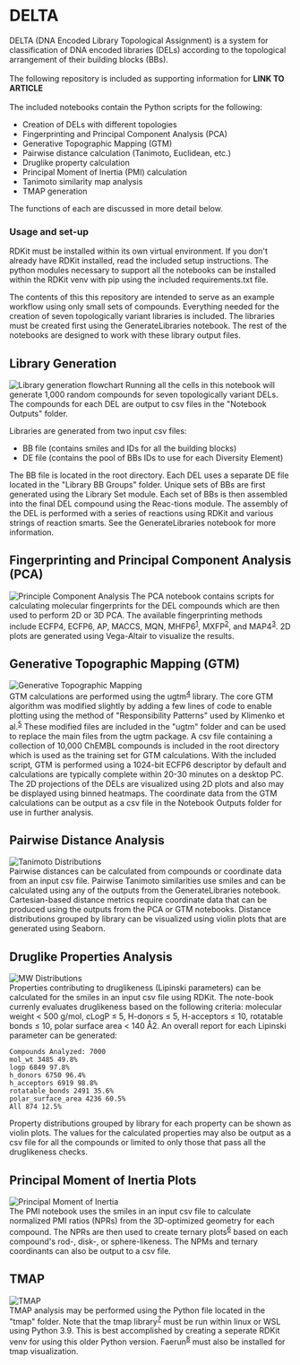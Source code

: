 # DELTA

DELTA (DNA Encoded Library Topological Assignment) is a system for classification of DNA encoded libraries (DELs) according to the topological arrangement of their building blocks (BBs). <br><br>
The following repository is included as supporting information for **LINK TO ARTICLE** <br><br>
The included notebooks contain the Python scripts for the following:
  - Creation of DELs with different topologies
  - Fingerprinting and Principal Component Analysis (PCA)
  - Generative Topographic Mapping (GTM)
  - Pairwise distance calculation (Tanimoto, Euclidean, etc.)
  - Druglike property calculation
  - Principal Moment of Inertia (PMI) calculation
  - Tanimoto similarity map analysis 
  - TMAP generation 
  
The functions of each are discussed in more detail below.

### Usage and set-up
RDKit must be installed within its own virtual environment. If you don't already have RDKit installed, read the included setup instructions.
The python modules necessary to support all the notebooks can be installed within the RDKit venv with pip using the included requirements.txt file.

The contents of this this repository are intended to serve as an example workflow using only small sets of compounds. 
Everything needed for the creation of seven topologically variant libraries is included. The libraries must be created first using the GenerateLibraries notebook. The rest of the notebooks are designed to work with these library output files. 


## Library Generation
![Library generation flowchart](/assets/LibraryGeneration.png)
Running all the cells in this notebook will generate 1,000 random compounds for seven topologically variant DELs. The compounds for each DEL are output to csv files in the "Notebook Outputs" folder.

Libraries are generated from two input csv files:
  - BB file (contains smiles and IDs for all the building blocks)
  - DE file (contains the pool of BBs IDs to use for each Diversity Element)

The BB file is located in the root directory. Each DEL uses a separate DE file located in the "Library BB Groups" folder. Unique sets of BBs are first generated using the Library Set module. Each set of BBs is then assembled into the final DEL compound using the Reac-tions module. The assembly of the DEL is performed with a series of reactions using RDKit and various strings of reaction smarts. See the GenerateLibraries notebook for more information.



  

## Fingerprinting and Principal Component Analysis (PCA)
![Principle Component Analysis](/assets/PCA.png)
The PCA notebook contains scripts for calculating molecular fingerprints for the DEL compounds which are then used to perform 2D or 3D PCA. The available fingerprinting methods include ECFP4, ECFP6, AP, MACCS, MQN, MHFP6<sup>[1](https://github.com/reymond-group/mhfp)</sup>, MXFP<sup>[2](https://github.com/reymond-group/mxfp_python)</sup>, and MAP4<sup>[3](https://github.com/reymond-group/map4)</sup>. 2D plots are generated using Vega-Altair to visualize the results.

## Generative Topographic Mapping (GTM)
![Generative Topographic Mapping](/assets/GTM.png)<br>
GTM calculations are performed using the ugtm<sup>[4](https://github.com/hagax8/ugtm)</sup> library. The core GTM algorithm was modified slightly by adding a few lines of code to enable plotting using the method of "Responsibility Patterns" used by Klimenko et al.<sup>[5](https://doi.org/10.1021/acs.jcim.6b00192)</sup> These modified files are included in the "ugtm" folder and can be used to replace the main files from the ugtm package. A csv file containing a collection of 10,000 ChEMBL compounds is included in the root directory which is used as the training set for GTM calculations. With the included script, GTM is performed using a 1024-bit ECFP6 descriptor by default and calculations are typically complete within 20-30 minutes on a desktop PC. The 2D projections of the DELs are visualized using 2D plots and also may be displayed using binned heatmaps. The coordinate data from the GTM calculations can be output as a csv file in the Notebook Outputs folder for use in further analysis.

## Pairwise Distance Analysis
![Tanimoto Distributions](/assets/Tanimoto.png)<br>
Pairwise distances can be calculated from compounds or coordinate data from an input csv file. Pairwise Tanimoto similarities use smiles and can be calculated using any of the outputs from the GenerateLibraries notebook. Cartesian-based distance metrics require coordinate data that can be produced using the outputs from the PCA or GTM notebooks. Distance distributions grouped by library can be visualized using violin plots that are generated using Seaborn.

## Druglike Properties Analysis
![MW Distributions](/assets/MW.png)<br>
Properties contributing to druglikeness (Lipinski parameters) can be calculated for the smiles in an input csv file using RDKit. The note-book currenly evaluates druglikeness based on the following criteria: molecular weight < 500 g/mol, cLogP ≤ 5, H-donors ≤ 5, H-acceptors ≤ 10, rotatable bonds ≤ 10, polar surface area < 140 Å2.  An overall report for each Lipinski parameter can be generated:

```
Compounds Analyzed: 7000
mol_wt 3485 49.8%
logp 6849 97.8%
h_donors 6750 96.4%
h_acceptors 6919 98.8%
rotatable_bonds 2491 35.6%
polar_surface_area 4236 60.5%
All 874 12.5%
```

Property distributions grouped by library for each property can be shown as violin plots. The values for the calculated properties may also be output as a csv file for all the compounds or limited to only those that pass all the druglikeness checks.

## Principal Moment of Inertia Plots
![Principal Moment of Inertia](/assets/PMI.png)<br>
The PMI notebook uses the smiles in an input csv file to calculate normalized PMI ratios (NPRs) from the 3D-optimized geometry for each compound. The NPRs are then used to create ternary plots<sup>[6](https://github.com/marcharper/python-ternary)</sup> based on each compound's rod-, disk-, or sphere-likeness. The NPMs and ternary coordinants can also be output to a csv file.

## TMAP
![TMAP](/assets/TMAP.png)<br>
TMAP analysis may be performed using the Python file located in the "tmap" folder. Note that the tmap library<sup>[7](https://tmap.gdb.tools/#simple-graph)</sup> must be run within linux or WSL using Python 3.9. This is best accomplished by creating a seperate RDKit venv for using this older Python version. Faerun<sup>[8](https://github.com/reymond-group/faerun-python)</sup> must also be installed for tmap visualization.
